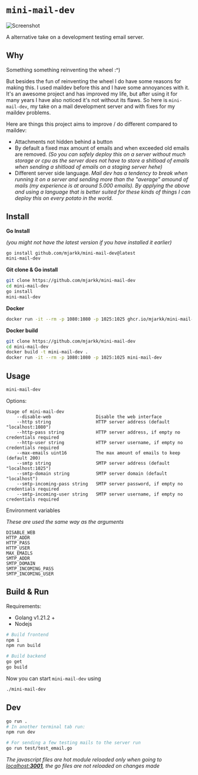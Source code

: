# `mini-mail-dev`

![Screenshot](/screenshot.jpg?raw=true "Screnshot")

A alternative take on a development testing email server.

## Why

Something something reinventing the wheel :^)

But besides the fun of reinventing the wheel I do have some reasons for making this.
I used maildev before this and I have some annoyances with it. It's an awesome project and has improved my life, but after using it for many years I have also noticed it's not without its flaws. So here is `mini-mail-dev`, my take on a mail development server and with fixes for my maildev problems.

Here are things this project aims to improve / do different compared to maildev:

- Attachments not hidden behind a button
- By default a fixed max amount of emails and when exceeded old emails are removed. _(So you can safely deploy this on a server without much storage or cpu as the server does not have to store a shitload of emails when sending a shitload of emails on a staging server hehe)_
- Different server side language. _Mail dev has a tendency to break when running it on a server and sending more than the "average" amound of mails (my experience is at around 5.000 emails). By applying the above and using a language that is better suited for these kinds of things I can deploy this on every potato in the world._

## Install

**Go Install**

_(you might not have the latest version if you have installed it earlier)_

```bash
go install github.com/mjarkk/mini-mail-dev@latest
mini-mail-dev
```

**Git clone & Go install**

```bash
git clone https://github.com/mjarkk/mini-mail-dev
cd mini-mail-dev
go install
mini-mail-dev
```

**Docker**

```bash
docker run -it --rm -p 1080:1080 -p 1025:1025 ghcr.io/mjarkk/mini-mail-dev:latest
```

**Docker build**

```bash
git clone https://github.com/mjarkk/mini-mail-dev
cd mini-mail-dev
docker build -t mini-mail-dev .
docker run -it --rm -p 1080:1080 -p 1025:1025 mini-mail-dev
```

## Usage

```sh
mini-mail-dev
```

Options:

```
Usage of mini-mail-dev
    --disable-web                 Disable the web interface
    --http string                 HTTP server address (default "localhost:1080")
    --http-pass string            HTTP server address, if empty no credentials required
    --http-user string            HTTP server username, if empty no credentials required
    --max-emails uint16           The max amount of emails to keep (default 200)
    --smtp string                 SMTP server address (default "localhost:1025")
    --smtp-domain string          SMTP server domain (default "localhost")
    --smtp-incoming-pass string   SMTP server password, if empty no credentials required
    --smtp-incoming-user string   SMTP server username, if empty no credentials required
```

Environment variables

_These are used the same way as the arguments_

```
DISABLE_WEB
HTTP_ADDR
HTTP_PASS
HTTP_USER
MAX_EMAILS
SMTP_ADDR
SMTP_DOMAIN
SMTP_INCOMING_PASS
SMTP_INCOMING_USER
```

## Build & Run

Requirements:

- Golang v1.21.2 +
- Nodejs

```bash
# Build frontend
npm i
npm run build

# Build backend
go get
go build
```

Now you can start `mini-mail-dev` using

```bash
./mini-mail-dev
```

## Dev

```bash
go run .
# In another terminal tab run:
npm run dev

# For sending a few testing mails to the server run
go run test/test_email.go
```

_The javascript files are hot module reloaded only when going to [localhost:**3001**](http://localhost:3001), the go files are not reloaded on changes made_
